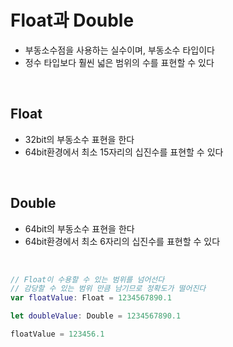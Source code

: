 # Float과 Double
- 부동소수점을 사용하는 실수이며, 부동소수 타입이다
- 정수 타입보다 훨씬 넓은 범위의 수를 표현할 수 있다
<br>

## Float
- 32bit의 부동소수 표현을 한다
- 64bit환경에서 최소 15자리의 십진수를 표현할 수 있다
<br>

## Double
- 64bit의 부동소수 표현을 한다
- 64bit환경에서 최소 6자리의 십진수를 표현할 수 있다
<br>

```swift
// Float이 수용할 수 있는 범위를 넘어선다
// 감당할 수 있는 범위 만큼 남기므로 정확도가 떨어진다
var floatValue: Float = 1234567890.1

let doubleValue: Double = 1234567890.1

floatValue = 123456.1
```
<br>
